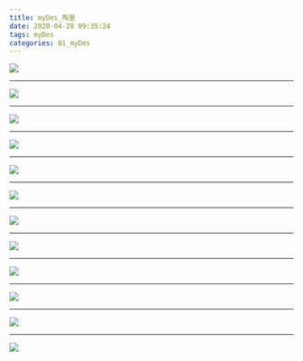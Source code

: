 ```yaml
---
title: myDes_陶里
date: 2020-04-28 09:35:24
tags: myDes
categories: 01_myDes
---
```




![](./taoLi_001.jpg)

<!--more-->

***

![](./taoLi_002.jpg)

***

![](./taoLi_003.jpg)

***

![](./taoLi_004.jpg)

***

![](./taoLi_005.jpg)

***

![](./taoLi_006.jpg)

***

![](./taoLi_007.jpg)

***

![](./taoLi_008.jpg)

***

![](./taoLi_009.jpg)

***

![](./taoLi_010.jpg)

***

![](./taoLi_011.jpg)

***

![](./taoLi_012.jpg)

